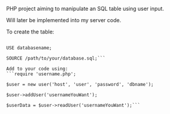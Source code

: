 PHP project aiming to manipulate an SQL table using user input.

Will later be implemented into my server code. 

To create the table:
```mysql -u username -p

USE databasename;

SOURCE /path/to/your/database.sql;```

Add to your code using: 
```require 'username.php';

$user = new user('host', 'user', 'password', 'dbname');

$user->addUser('usernameYouWant');

$userData = $user->readUser('usernameYouWant');```
